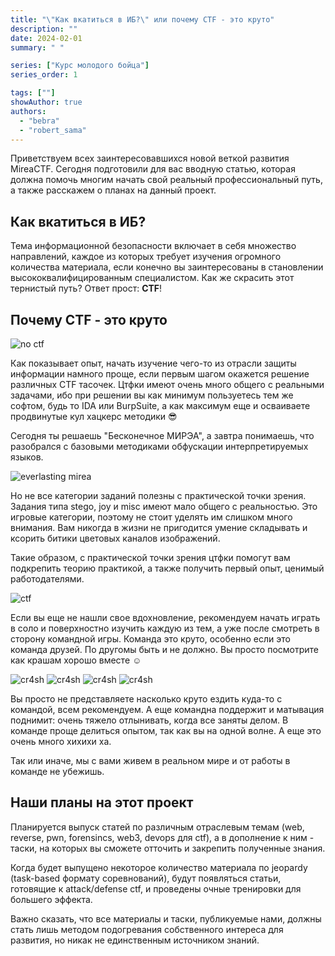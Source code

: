 ```yaml
---
title: "\"Как вкатиться в ИБ?\" или почему CTF - это круто"
description: ""
date: 2024-02-01
summary: " "

series: ["Курс молодого бойца"]
series_order: 1

tags: [""]
showAuthor: true
authors:
  - "bebra"
  - "robert_sama"
---
```


Приветствуем всех заинтересовавшихся новой веткой развития MireaCTF. Сегодня подготовили для вас вводную статью, которая должна помочь многим начать свой реальный профессиональный путь, а также расскажем о планах на данный проект.

## Как вкатиться в ИБ?
Тема информационной безопасности включает в себя множество направлений, каждое из которых требует изучения огромного количества материала, если конечно вы заинтересованы в становлении высококвалифицированным специалистом. Как же скрасить этот тернистый путь? Ответ прост: **CTF**!

## Почему CTF - это круто
![no ctf](img/no_ctf.gif)

Как показывает опыт, начать изучение чего-то из отрасли защиты информации намного проще, если первым шагом окажется решение различных CTF тасочек. Цтфки имеют очень много общего с реальными задачами, ибо при решении вы как минимум пользуетесь тем же софтом, будь то IDA или BurpSuite, а как максимум еще и осваиваете продвинутые кул хацкерс методики 😎

Сегодня ты решаешь "Бесконечное МИРЭА", а завтра понимаешь, что разобрался с базовыми методиками обфускации интерпретируемых языков.

![everlasting mirea](img/everlasting_mirea.jpg "Наикрутейшая визуальная новелла \"Бесконечное мирэа\"")

Но не все категории заданий полезны с практической точки зрения. Задания типа stego, joy и misc имеют мало общего с реальностью. Это игровые категории, поэтому не стоит уделять им слишком много внимания. Вам никогда в жизни не пригодится умение складывать и ксорить битики цветовых каналов изображений.

Такие образом, с практической точки зрения цтфки помогут вам подкрепить теорию практикой, а также получить первый опыт, ценимый работодателями.

![ctf](img/ctf.jpg)

Если вы еще не нашли свое вдохновление, рекомендуем начать играть в соло и поверхностно изучить каждую из тем, а уже после смотреть в сторону командной игры. Команда это круто, особенно если это команда друзей. По другомы быть и не должно. Вы просто посмотрите как крашам хорошо вместе ☺️

![cr4sh](img/cr4sh_1.jpg "о, это так мило")
![cr4sh](img/cr4sh_2.jpg "он что, делает ему массаж?")
![cr4sh](img/cr4sh_3.jpg "крашихи")
![cr4sh](img/cr4sh_4.jpg "крашихи x2")

Вы просто не представляете насколько круто ездить куда-то с командой, всем рекомендуем. А еще командна поддержит и матывация поднимит: очень тяжело отлынивать, когда все заняты делом. В команде проще делиться опытом, так как вы на одной волне. А еще это очень много хихихи ха. 

Так или иначе, мы с вами живем в реальном мире и от работы в команде не убежишь.

## Наши планы на этот проект
Планируется выпуск статей по различным отраслевым темам (web, reverse, pwn, forensincs, web3, devops для ctf), а в дополнение к ним - таски, на которых вы сможете отточить и закрепить полученные знания. 

Когда будет выпущено некоторое количество материала по jeopardy (task-based формату соревнований), будут появляться статьи, готовящие к attack/defense ctf, и проведены очные тренировки для большего эффекта.

Важно сказать, что все материалы и таски, публикуемые нами, должны стать лишь методом подогревания собственного интереса для развития, но никак не единственным источником знаний.